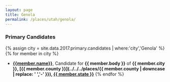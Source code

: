 ```yaml
---
layout: page
title: Genola
permalink: /places/utah/genola/
---
```


### Primary Candidates
{% assign city = site.data.2017.primary.candidates | where:'city','Genola' %}
{% for member in city  %}
- <strong>[{{member.name}}](../../../people/{{member.id}})</strong>, Candidate for <strong>{{ member.body }}</strong> of <strong>{{ member.city }}, [{{ member.county }}](../../../places/{{ member.county | downcase | replace: ' ','-' }}), [{{ member.state }}](../../../places)</strong>
{% endfor %}
